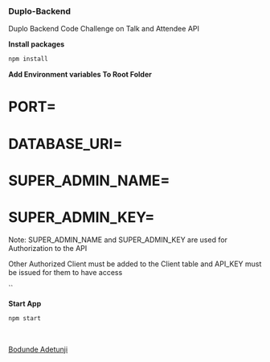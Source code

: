 ### Duplo-Backend

Duplo Backend Code Challenge on Talk and Attendee API

**Install packages**

```sh
npm install
```

**Add Environment variables To Root Folder**

# PORT=

# DATABASE_URI=

# SUPER_ADMIN_NAME=

# SUPER_ADMIN_KEY=

Note: SUPER_ADMIN_NAME and SUPER_ADMIN_KEY are used for Authorization to the API

Other Authorized Client must be added to the Client table and API_KEY must be issued for them to have access

``

**Start App**

```sh
npm start
```

<br/>

<!-- **Maintainers** -->

[Bodunde Adetunji](https://github.com/Bhordhundey)
